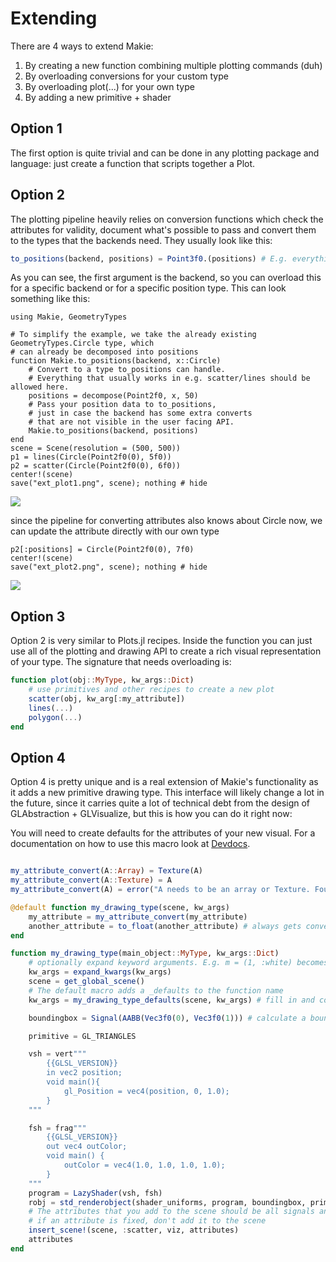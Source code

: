 # Extending

There are 4 ways to extend Makie:

1) By creating a new function combining multiple plotting commands (duh)
2) By overloading conversions for your custom type
3) By overloading plot(...) for your own type
4) By adding a new primitive + shader

## Option 1

The first option is quite trivial and can be done in any plotting package and language:
just create a function that scripts together a Plot.

## Option 2

The plotting pipeline heavily relies on conversion functions which check the attributes for validity,
document what's possible to pass and convert them to the types that the backends need.
They usually look like this:

```julia
to_positions(backend, positions) = Point3f0.(positions) # E.g. everything that can be converted to a Point
```

As you can see, the first argument is the backend, so you can overload this for a specific backend
or for a specific position type.
This can look something like this:

```@example to_position
using Makie, GeometryTypes

# To simplify the example, we take the already existing GeometryTypes.Circle type, which
# can already be decomposed into positions
function Makie.to_positions(backend, x::Circle)
    # Convert to a type to_positions can handle.
    # Everything that usually works in e.g. scatter/lines should be allowed here.
    positions = decompose(Point2f0, x, 50)
    # Pass your position data to to_positions,
    # just in case the backend has some extra converts
    # that are not visible in the user facing API.
    Makie.to_positions(backend, positions)
end
scene = Scene(resolution = (500, 500))
p1 = lines(Circle(Point2f0(0), 5f0))
p2 = scatter(Circle(Point2f0(0), 6f0))
center!(scene)
save("ext_plot1.png", scene); nothing # hide
```
![](ext_plot1.png)

since the pipeline for converting attributes also knows about Circle now,
we can update the attribute directly with our own type

```@example to_position
p2[:positions] = Circle(Point2f0(0), 7f0)
center!(scene)
save("ext_plot2.png", scene); nothing # hide
```
![](ext_plot2.png)

## Option 3

Option 2 is very similar to Plots.jl recipes.
Inside the function you can just use all of the plotting and drawing API to create
a rich visual representation of your type.
The signature that needs overloading is:

```julia
function plot(obj::MyType, kw_args::Dict)
    # use primitives and other recipes to create a new plot
    scatter(obj, kw_arg[:my_attribute])
    lines(...)
    polygon(...)
end
```

## Option 4

Option 4 is pretty unique and is a real extension of Makie's functionality as it
adds a new primitive drawing type.
This interface will likely change a lot in the future, since it carries quite a lot of
technical debt from the design of GLAbstraction + GLVisualize, but this is how you can do it right now:

You will need to create defaults for the attributes of your new visual.
For a documentation on how to use this macro look at [Devdocs](@ref).

```julia

my_attribute_convert(A::Array) = Texture(A)
my_attribute_convert(A::Texture) = A
my_attribute_convert(A) = error("A needs to be an array or Texture. Found: $(typeof(A))")

@default function my_drawing_type(scene, kw_args)
    my_attribute = my_attribute_convert(my_attribute)
    another_attribute = to_float(another_attribute) # always gets converted to Float32
end

function my_drawing_type(main_object::MyType, kw_args::Dict)
    # optionally expand keyword arguments. E.g. m = (1, :white) becomes markersize = 1, markercolor = :white
    kw_args = expand_kwargs(kw_args)
    scene = get_global_scene()
    # The default macro adds a _defaults to the function name
    kw_args = my_drawing_type_defaults(scene, kw_args) # fill in and convert attributes

    boundingbox = Signal(AABB(Vec3f0(0), Vec3f0(1))) # calculate a boundingbox from your data

    primitive = GL_TRIANGLES

    vsh = vert"""
        {{GLSL_VERSION}}
        in vec2 position;
        void main(){
            gl_Position = vec4(position, 0, 1.0);
        }
    """

    fsh = frag"""
        {{GLSL_VERSION}}
        out vec4 outColor;
        void main() {
            outColor = vec4(1.0, 1.0, 1.0, 1.0);
        }
    """
    program = LazyShader(vsh, fsh)
    robj = std_renderobject(shader_uniforms, program, boundingbox, primitive, nothing)
    # The attributes that you add to the scene should be all signals and all editable.
    # if an attribute is fixed, don't add it to the scene
    insert_scene!(scene, :scatter, viz, attributes)
    attributes
end

```
